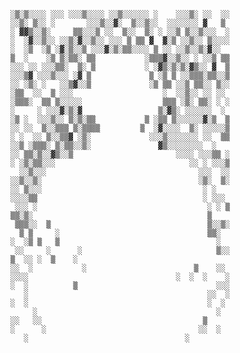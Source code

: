 ```
░▒░▒░░░░ ░░░ ░░░▒░░░░ ░░▒░░░░░░ ░    ░░░▒░ ░░  ░░
░░▒░ ▒░░ ░       ░░░▒░░▓░  ▒░░▒░░  ░░░░░░░ ▓   ▒ 
░ ▓▓▒░░▒░     ▒▒░░░▒ ░░  ▒░░  ▒░ ░ ░░▒ ▒░░▒░░░  ░
░  ░▓░░▒░░ ░░▒░▓░░▒░░ ░░░ ▒ ▒▒ ▓  ▓░▒ ░░▒░░ ▒░░░░
░  ░▒  ░▒ ░▓░▒░░▒ ░░░▓░▒░▒▒░░░░ ▒ ░░ ░░▒░░▒░▓░░  
▒  ░    ░▒ ▒░▒▒░ ▒▒           ░▒▒▒▓░░▒░░ ░ ░░▒ ▒▒
░░░ ░░ ░░░▒▒░  ▒░ ▒           ░ ░▓▒░▒░▒░▓▒░░ ▓  ▒
░░░▒▓ ░░░▒░░░ ░▓ ▒             ▒ ░▒ ▒ ░░▒▒▒░▒▒░░▒
░░ ░▒░ ░   ░░▒▓░░▒             ░▒ ▒▒ ░░▒ ▒▒░░ ▒░░
░▒▒  ░░  ▒ ░░░                    ░  ░░▒░░ ░░ ░░ 
░▒▒▒░  ▒▒ ▒░░░░░                  ▒▒▒ ░▒░ ▒▒░ ░ ░
░     ░ ░░░▓░▒░▓                 ▒░▓▒░ ░░░░░░  ░ 
░▒ ░  ░░░▒░░ ▒░▒░▒▒           ▒ ░▒▒ ▒░░░░░░▓░▒  ▒
░░ ░░  ▒░░▒▒▒ ▒░▒▒▒▒         ▒  ░▓░░░░  ▒░ ░░░░░▒
░ ░  ░░ ▒░░▒▒▓ ░▒░             ░░░▒░░░░░░░ ░░  ▒▒
░░▒ ░▒▒▒░ ▒░▒▒░░▒░               ▓▒░░░░░░░░  ░   
░░ ▒▒░▒░░▓▒░░▒                       ░░░░ ░░░▒▒ ░
░ ░▒░▒▒░░░                              ░░ ░ ░░░▒
  ░░▒░░░                                  ░░░  ░░
░░▒░░▒░                                   ░▒░  ▒░
░░ ▒░░░                                    ░ ░   
░░░░▒▒                                     ░ ░░░ 
 ░░░ ░                                      ░ ░ ▒
▒▒░▒░                                       ▒    
 ▒▒▒░░  ▒                                   ▒░░▒░
  ▒ ▒     ░                                 ▒▒░  
░  ░▒ ▒   ▒                                   ░  
 ░░     ░      ░                              ▒░░
▒  ░░ ░  ▒    ░                                  
░░  ░           ░                        ▒    ░░ 
░░░░                                 ░  ░  ░    ░
░  ░          ▒                               ░░░
   ░                                        ░░  ░
░  ░                                        ░  ░ 
     ░                                        ░  
░░   ░░                                    ▒     
░      ░                                  ░░  ░  
   ░                                   ░         

```

<!--
**ondrejmisak/ondrejmisak** is a ✨ _special_ ✨ repository because its `README.md` (this file) appears on your GitHub profile.

Here are some ideas to get you started:

- 🔭 I’m currently working on ...
- 🌱 I’m currently learning ...
- 👯 I’m looking to collaborate on ...
- 🤔 I’m looking for help with ...
- 💬 Ask me about ...
- 📫 How to reach me: ...
- 😄 Pronouns: ...
- ⚡ Fun fact: ...
-->
